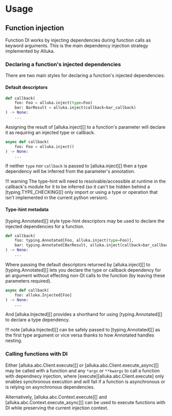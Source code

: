 # Usage

## Function injection

Function DI works by injecting dependencies during function calls as keyword
arguments. This is the main dependency injection strategy implemented by Alluka.

### Declaring a function's injected dependencies

There are two main styles for declaring a function's injected dependencies:

#### Default descriptors

```py
def callback(
    foo: Foo = alluka.inject(type=Foo)
    bar: BarResult = alluka.inject(callback=bar_callback)
) -> None:
    ...
```

Assigning the result of [alluka.inject][] to a function's parameter will declare it as
requiring an injected type or callback.

```py
async def callback(
    foo: Foo = alluka.inject()
) -> None:
    ...
```

If neither `type` nor `callback` is passed to [alluka.inject][] then a type dependency
will be inferred from the parameter's annotation.

!!! warning
    The type-hint will need to resolvable/accessible at runtime in the callback's module
    for it to be inferred (so it can't be hidden behind a [typing.TYPE_CHECKING][] only
    import or using a type or operation that isn't implemented in the current python
    version).

#### Type-hint metadata

[typing.Annotated][] style type-hint descriptors may be used to declare the injected
dependencies for a function.

```py
def callback(
    foo: typing.Annotated[Foo, alluka.inject(type=Foo)],
    bar: typing.Annotated[BarResult, alluka.inject(callback=bar_callback)]
) -> None:
    ...
```

Where passing the default descriptors returned by [alluka.inject][] to [typing.Annotated][]
lets you declare the type or callback dependency for an argument without effecting non-DI
calls to the function (by leaving these parameters required).

```py
async def callback(
    foo: alluka.Injected[Foo]
) -> None:
    ...
```

And [alluka.Injected][] provides a shorthand for using [typing.Annotated][] to declare
a type dependency.

!!! note
    [alluka.Injected][] can be safely passed to [typing.Annotated][] as the first type argument
    or vice versa thanks to how Annotated handles nesting.

### Calling functions with DI

<!-- TODO: switch over to linking to alluka.Client once inherited members works -->
Either [alluka.abc.Client.execute][] or [alluka.abc.Client.execute_async][] may be called with a
function and any `*args` or `**kwargs` to call a function with dependnecy injection, where
[execute][alluka.abc.Client.execute] only enables synchronous execution and will fail if a
function is asynchronous or is relying on asynchronous dependencies.
<!-- TODO: revisit behaviour for when an async function with no async callbacks is passed to execute--->
Alternatively, [alluka.abc.Context.execute][] and [alluka.abc.Context.execute_async][] can be used
to execute functions with DI while preserving the current injection context.

